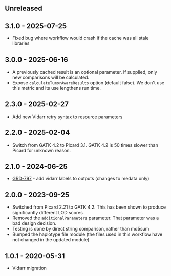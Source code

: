 ## Unreleased

## 3.1.0 - 2025-07-25
- Fixed bug where workflow would crash if the cache was all stale libraries

## 3.0.0 - 2025-06-16
- A previously cached result is an optional parameter. If supplied, only new comparisons will be calculated.
- Expose `calculateTumorAwareResults` option (default false). We don't use this metric and its use lengthens run time.

## 2.3.0 - 2025-02-27
- Add new Vidarr retry syntax to resource parameters

## 2.2.0 - 2025-02-04
- Switch from GATK 4.2 to Picard 3.1. GATK 4.2 is 50 times slower than Picard for unknown reason.

## 2.1.0 - 2024-06-25
- [GRD-797](https://jira.oicr.on.ca/browse/GRD-797) - add vidarr labels to outputs (changes to medata only)

## 2.0.0 - 2023-09-25
- Switched from Picard 2.21 to GATK 4.2. This has been shown to produce significantly different LOD scores
- Removed the `additionalParameters` parameter. That parameter was a bad design decision.
- Testing is done by direct string comparison, rather than md5sum
- Bumped the haplotype file module (the files used in this workflow have not changed in the updated module)

## 1.0.1 - 2020-05-31
- Vidarr migration
